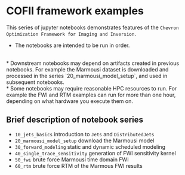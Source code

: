 
# COFII framework examples 

This series of jupyter notebooks demonstrates features of the `Chevron Optimization Framework for Imaging and Inversion`.

* The notebooks are intended to be run in order. 
<br>
* Downstream notebooks may depend on artifacts created in previous notebooks. For example the Marmousi dataset is downloaded and processed in the series `20_marmousi_model_setup`, and used in subsequent notebooks. 
<br>
* Some notebooks may require reasonable HPC resources to run. For example the FWI and RTM examples can run for more than one hour, depending on what hardware you execute them on. 


## Brief description of notebook series
* `10_jets_basics` introduction to `Jets` and `DistributedJets` 
* `20_marmousi_model_setup` download the Marmousi model
* `30_forward_modeling` static and dynamic scheduled modeling
* `40_single_trace_sensitivity` generation of FWI sensitivity kernel
* `50_fwi` brute force Marmousi time domain FWI 
* `60_rtm` brute force RTM of the Marmous FWI results